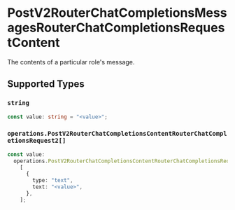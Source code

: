 # PostV2RouterChatCompletionsMessagesRouterChatCompletionsRequestContent

The contents of a particular role's message.


## Supported Types

### `string`

```typescript
const value: string = "<value>";
```

### `operations.PostV2RouterChatCompletionsContentRouterChatCompletionsRequest2[]`

```typescript
const value:
  operations.PostV2RouterChatCompletionsContentRouterChatCompletionsRequest2[] =
    [
      {
        type: "text",
        text: "<value>",
      },
    ];
```

